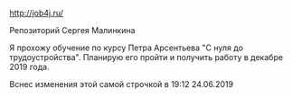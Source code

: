 http://job4j.ru/

Репозиторий Сергея Малинкина

Я прохожу обучение по курсу Петра Арсентьева "С нуля до трудоустройства".
Планирую его пройти и получить работу в декабре 2019 года. 

Вснес изменения этой самой строчкой в 19:12 24.06.2019